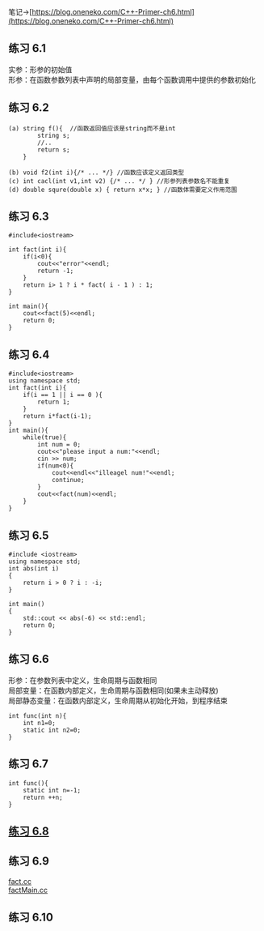 笔记->[https://blog.oneneko.com/C++-Primer-ch6.html](https://blog.oneneko.com/C++-Primer-ch6.html)  

## 练习 6.1
实参：形参的初始值  
形参：在函数参数列表中声明的局部变量，由每个函数调用中提供的参数初始化  
## 练习 6.2
```
(a) string f(){  //函数返回值应该是string而不是int
        string s;  
        //..  
        return s;  
    }

(b) void f2(int i){/* ... */} //函数应该定义返回类型
(c) int cacl(int v1,int v2) {/* ... */ } //形参列表参数名不能重复
(d) double squre(double x) { return x*x; } //函数体需要定义作用范围
```
## 练习 6.3
```
#include<iostream>

int fact(int i){
    if(i<0){
        cout<<"error"<<endl;
        return -1;
    }
    return i> 1 ? i * fact( i - 1 ) : 1;
}

int main(){
    cout<<fact(5)<<endl;
    return 0;
}
```
## 练习 6.4
```
#include<iostream>
using namespace std;
int fact(int i){
    if(i == 1 || i == 0 ){
        return 1;
    }
    return i*fact(i-1);
}
int main(){
    while(true){
        int num = 0;
        cout<<"please input a num:"<<endl;
        cin >> num;
        if(num<0){
            cout<<endl<<"illeagel num!"<<endl;
            continue;
        }
        cout<<fact(num)<<endl;
    }
}
```
## 练习 6.5
```
#include <iostream>
using namespace std;
int abs(int i)
{
    return i > 0 ? i : -i;
}

int main()
{
    std::cout << abs(-6) << std::endl;
    return 0;
}
```
## 练习 6.6
形参：在参数列表中定义，生命周期与函数相同  
局部变量：在函数内部定义，生命周期与函数相同(如果未主动释放)  
局部静态变量：在函数内部定义，生命周期从初始化开始，到程序结束  
```
int func(int n){
    int n1=0;
    static int n2=0;
}
```
## 练习 6.7
```
int func(){
    static int n=-1;
    return ++n;
}
```
## [练习 6.8](Chapter6.h)
## 练习 6.9
[fact.cc](fact.cc)  
[factMain.cc](factMain.cc)  
## 练习 6.10